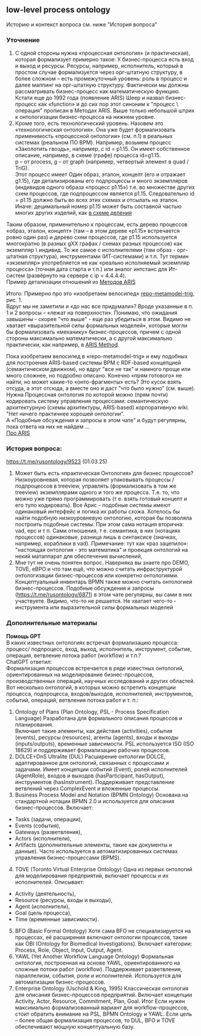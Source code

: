## low-level process ontology
Историю и контекст вопроса см. ниже "История вопроса"
### Уточнение
1. С одной стороны нужна «процессная онтология» (и практическая), которая формализует примерно такое: 
У бизнес-процесса есть вход и выход и ресурсы. Ресурсы, например, исполнитель, который в простом случае формализуется через орг-штатную структуру, в более сложном – есть промежуточный уровень: роль в процесс и далее маппинг на орг-штатную структуру. 
Фактически мы должны рассматривать бизнес-процесс как математическую функцию. Кстати еще до 1992 года (появление ARIS) Шеер и назвал бизнес-процесс как «function» и до сих пор этот синоним к "процесс \ операция" прописан в Методах ARIS. 
Выше только небольшой штрих к онтологизации бизнес-процесса на нижнем уровне.
2. Кроме того, есть технологический уровень. Назовем это «технологическая онтология». Она уже будет формализовать применимость «процессной онтологии» (см. п.1) в реальных системах (реальном ПО BPM). Например, возьмем процесс «Заколотить гвоздь», например, с id = p1.15. Он имеет собственное описание, например, в схеме (графе) процесса id=g1.15.  
p – от process, g – от graph (например, четвертый элемент в quad / TriG).  
Этот процесс имеет Один образ, эталон, концепт (его и отражает g1.15), где детализированы его подпроцессы и много экземпляров (индивидов одного образа «процесс p1.15») т.е. во множестве других схем процессов, где подпроцессом является p1.15. Следовательно id = p1.15 должно быть во всех этих схемах и отсылать на эталон. Иначе: децимальный номер p1.15 может быть составной частью многих других изделий, как [в схеме деления](https://github.com/bpmbpm/SemanticBPM/wiki/%D0%9C%D0%B5%D1%82%D0%B0%D0%BC%D0%BE%D0%B4%D0%B5%D0%BB%D1%8C-%D0%BF%D1%80%D0%BE%D1%86%D0%B5%D1%81%D1%81%D0%BE%D0%B2#3-%D0%BE%D1%82%D0%BA%D1%83%D0%B4%D0%B0-%D0%BD%D0%BE%D0%B3%D0%B8--%D1%83%D1%88%D0%B8-%D1%80%D0%B0%D1%81%D1%82%D1%83%D1%82-%D1%81%D0%B2%D0%BE%D0%B9--%D1%87%D1%83%D0%B6%D0%BE%D0%B9-%D1%87%D0%B8%D1%82%D0%B0%D1%82%D1%8C-%D0%BE%D0%BF%D1%86%D0%B8%D0%BE%D0%BD%D0%B0%D0%BB%D1%8C%D0%BD%D0%BE-%D0%B8%D0%BC%D0%B5%D0%B5%D1%82-%D0%BE%D0%B1%D0%B7%D0%BE%D1%80%D0%BD%D0%BE%D0%B5-%D0%B7%D0%BD%D0%B0%D1%87%D0%B5%D0%BD%D0%B8%D0%B5)

Таким образом, применительно к процессам, есть дерево процессов «образ, эталон, концепт» (там – в этом дереве «p1.15» встречается ровно один раз) и дерево схем процессов, где p1.15 используется многократно (в разных gXX графах / схемах разных процессов) как экземпляр \ индивид. То же самое с исполнителями (там образ - орг-штатная структура), инструментами (ИТ-системами) и т.п.
Тут термин «экземпляр» употребляется не как «реально исполняемый экземпляр процесса» (точная дата старта и т.п.) или аналог интстанс для Ит-систем (развёрнуто на сервере с ip = 4.4.4.4).  
Пример детализации отношений из [Методов ARIS](https://docs.aris.com/10.0.27.0/yay-method-reference/en/#/home/494393/en/1) 

Итого: Примерно про это «изобретаем велосипед» [repo-metamodel-trig](
https://github.com/bpmbpm/SemanticBPM/wiki/%D0%9C%D0%B5%D1%82%D0%B0%D0%BC%D0%BE%D0%B4%D0%B5%D0%BB%D1%8C-%D0%BF%D1%80%D0%BE%D1%86%D0%B5%D1%81%D1%81%D0%BE%D0%B2#repo-metamodel-trig), рис. 1.  
Вдруг мы не заметили и «до нас все придумали»? Вроде указанные в п. 1 и 2 вопросы – «лежат на поверхности». Понимаю, что ожидания завышены - скорее "что выше"  - еще раз убедиться в этом. 
Видимо не хватает «выразительной силы формальных моделей», которые могли бы формализовать «механику» бизнес-процессов, причем с одной стороны максимально математически, а с другой максимально практически, как например, в [ARIS Method](https://github.com/bpmbpm/doc/tree/main/BPM/ARIS/SCHEER/BASE). 

Пока изобретаем велосипед в «repo-metamodel-trig» и ему подобных для построения ARIS-based системы BPM c RDF-based концепцией (семантическом движком), но вдруг "все не так" и намного проще или много сложнее, но подробно описано. Конечно «прям готового» не найти, но может какие-то «онто-фрагменты» есть? Это кусок взять отсуда, а этот отсюда, а вместе оно и даст "что было нужно" (см. выше). 
Нужна Процессная онтология по которой можно (прям почти) кодировать систему управления процессами: семантическую архитектурную (схемы архитектуры, ARIS-based) корпоративную wiki. "Нет ничего практичнее хорошей онтологии".  
А «Подобные обсуждения и запросы в этом чате" и будут регулярны, пока ответа на них не найдем …  
[Про ARIS](https://github.com/bpmbpm/doc/blob/main/BPM/ARIS/history.md)

### История вопроса:
https://t.me/rusontology/9523 (01.03.25)
1. Может быть есть «практическая Онтология» для бизнес процессов? Низкоуровневая, которая позволяет упаковывать процессы / подпроцессов в treeview, управлять (формализовать в том же treeview) экземплярами одного и того же процесса. Т.е. то, что можно уже прямо программировать (т е. взять готовый концепт и его тупо кодировать). Все Арис - подобные системы имеют одинаковый интерфейс и логика их работы схожа. 
Хотелось бы найти подобную низкоуровневую онтологию, которая бы позволяла построить подобные системы. При этом сама нотация вторична: vad, epc и т п. 
Сами отношения, т е. семантика, в них (нотациях процессов) одинаковые, разница лишь в синтаксисе (значках, например, кораблики в vad).
Примечание: тут как «раз зацепило»: "настоящая онтология - это математика" и проекция онтологий на некий матаппарат для обеспечения вычислений,
2. Мне тут не очень понятен вопрос. Наверняка вы знаете про DEMO, TOVE, eBPO и что там ещё, что можно считать инфраструктурой онтологизации бизнес-процессов или конкретно онтологиями. Концептуальный инвентарь BPMN также можно считать онтологией бизнес-процессов. Подобные обсуждения и запросы (https://t.me/rusontology/6871) в этом чате регулярны, вы сами в них участвуете. Видимо, что-то не решается.
Не хватает чего-то - инструмента или выразительной силы формальных моделей

### Дополнительные материалы
**Помощь GPT**  
В каких известных онтологиях встречал формализацию процесса: процесс/ подпроцесс, вход, выход, исполнитель, инструмент, событие, операция, ветвление потока работ (workflow) и т.п.?  
ChatGPT ответил:  
Формализация процессов встречается в ряде известных онтологий, ориентированных на моделирование бизнес-процессов, производственных операций, научных исследований и других областей. Вот несколько онтологий, в которых можно встретить концепции процесса, подпроцесса, входов/выходов, исполнителей, инструментов, событий, операций, ветвления потока работ и т. п.:

1. Ontology of Plans (Plan Ontology, PSL - Process Specification Language)
Разработана для формального описания процессов и планирования.  
Включает такие элементы, как действия (activities), события (events), ресурсы (resources), агенты (agents), входы и выходы (inputs/outputs), временные зависимости.
PSL используется ISO (ISO 18629) и поддерживает формализацию рабочих процессов.
2. DOLCE+DnS Ultralite (DUL)
Расширение онтологии DOLCE, адаптированное для онтологий, связанных с процессами и задачами.
Имеет концепции событий (Event), ролей исполнителей (AgentRole), входов и выходов (hasParticipant, hasOutput), инструментов (hasInstrument).
Поддерживает представление ветвлений через ComplexEvent и вложенные процессы.
3. Business Process Model and Notation (BPMN Ontology)
Основана на стандартной нотации BPMN 2.0 и используется для описания бизнес-процессов. Включает:
- Tasks (задачи, операции),
- Events (события),
- Gateways (разветвления),
- Actors (исполнители),
- Artifacts (дополнительные элементы, такие как документы и данные).
Часто используется в автоматизированных системах управления бизнес-процессами (BPMS).
4. TOVE (Toronto Virtual Enterprise Ontology)
Одна из первых онтологий для моделирования предприятий, включает процессы и их исполнителей. Описывает:
- Activity (деятельность),
- Resource (ресурсы, входы и выходы),
- Agent (исполнители),
- Goal (цель процесса),
- Time (временные зависимости).
5. BFO (Basic Formal Ontology)
Хотя сама BFO не специализируется на процессах, её расширения включают онтологии процессов, такие как OBI (Ontology for Biomedical Investigations).
Включает категории: Process, Role, Object, Input, Output, Agent.
6. YAWL (Yet Another Workflow Language Ontology)
Формальная онтология, построенная на основе YAWL, ориентированного на сложные потоки работ (workflow).
Поддерживает разветвления, параллелизм, события, роли и исполнителей.
Используется для автоматизации бизнес-процессов.
7. Enterprise Ontology (Uschold & King, 1995)
Классическая онтология для описания бизнес-процессов предприятий.
Включает концепции Activity, Actor, Resource, Commitment, Plan, Goal.
Итог
Если нужен максимально формализованный вариант для workflow-процессов, стоит обратить внимание на PSL, BPMN Ontology и YAWL. Если цель – более общая формализация процессов, то DUL, BFO и TOVE обеспечивают мощную концептуальную базу.
